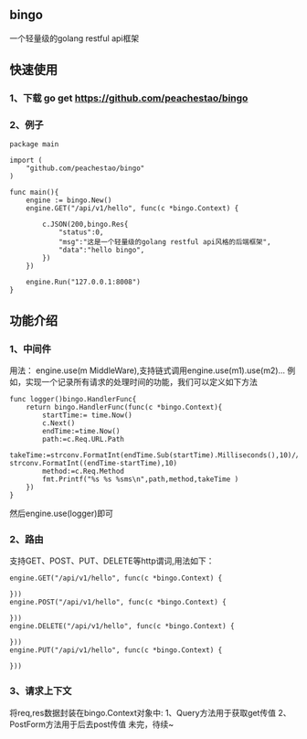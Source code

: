## bingo

一个轻量级的golang restful api框架

## 快速使用

### 1、下载 go get https://github.com/peachestao/bingo
### 2、例子
~~~
package main

import (
	"github.com/peachestao/bingo"
)

func main(){
	engine := bingo.New()
	engine.GET("/api/v1/hello", func(c *bingo.Context) {

		c.JSON(200,bingo.Res{
			"status":0,
			"msg":"这是一个轻量级的golang restful api风格的后端框架",
			"data":"hello bingo",
		})
	})

	engine.Run("127.0.0.1:8008")
}
~~~
## 功能介绍
### 1、中间件
用法：
engine.use(m MiddleWare),支持链式调用engine.use(m1).use(m2)...
例如，实现一个记录所有请求的处理时间的功能，我们可以定义如下方法
~~~
func logger()bingo.HandlerFunc{
	return bingo.HandlerFunc(func(c *bingo.Context){
		startTime:= time.Now()
		c.Next()
		endTime:=time.Now()
		path:=c.Req.URL.Path
		takeTime:=strconv.FormatInt(endTime.Sub(startTime).Milliseconds(),10)// strconv.FormatInt((endTime-startTime),10)
		method:=c.Req.Method
		fmt.Printf("%s %s %sms\n",path,method,takeTime )
	})
}
~~~
然后engine.use(logger)即可
### 2、路由
支持GET、POST、PUT、DELETE等http谓词,用法如下：
~~~
engine.GET("/api/v1/hello", func(c *bingo.Context) {

}))
engine.POST("/api/v1/hello", func(c *bingo.Context) {

}))
engine.DELETE("/api/v1/hello", func(c *bingo.Context) {

}))
engine.PUT("/api/v1/hello", func(c *bingo.Context) {

}))
~~~
### 3、请求上下文
将req,res数据封装在bingo.Context对象中:
1、Query方法用于获取get传值
2、PostForm方法用于后去post传值
未完，待续~
